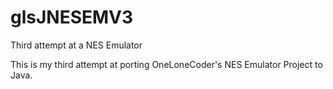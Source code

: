 # glsJNESEMV3
Third attempt at a NES Emulator

This is my third attempt at porting OneLoneCoder's NES Emulator Project to Java.

